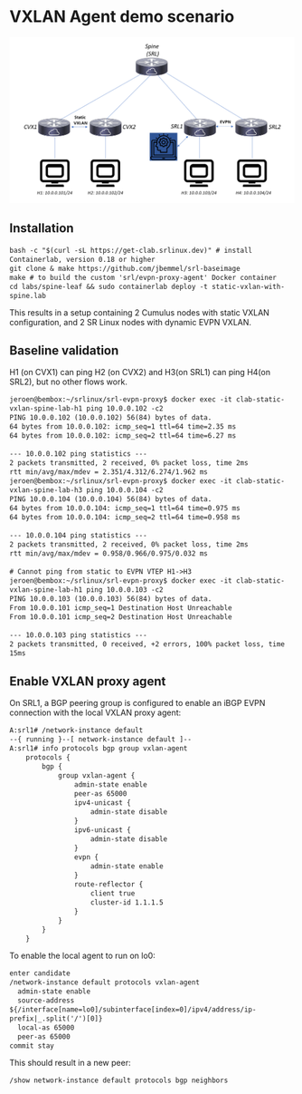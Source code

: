 # VXLAN Agent demo scenario
![plot](images/EVPN_proxy_lab_with_spine.png)
## Installation
```
bash -c "$(curl -sL https://get-clab.srlinux.dev)" # install Containerlab, version 0.18 or higher
git clone & make https://github.com/jbemmel/srl-baseimage
make # to build the custom 'srl/evpn-proxy-agent' Docker container
cd labs/spine-leaf && sudo containerlab deploy -t static-vxlan-with-spine.lab
```

This results in a setup containing 2 Cumulus nodes with static VXLAN configuration, and 2 SR Linux nodes with dynamic EVPN VXLAN.

## Baseline validation
H1 (on CVX1) can ping H2 (on CVX2) and H3(on SRL1) can ping H4(on SRL2), but no other flows work.
```
jeroen@bembox:~/srlinux/srl-evpn-proxy$ docker exec -it clab-static-vxlan-spine-lab-h1 ping 10.0.0.102 -c2
PING 10.0.0.102 (10.0.0.102) 56(84) bytes of data.
64 bytes from 10.0.0.102: icmp_seq=1 ttl=64 time=2.35 ms
64 bytes from 10.0.0.102: icmp_seq=2 ttl=64 time=6.27 ms

--- 10.0.0.102 ping statistics ---
2 packets transmitted, 2 received, 0% packet loss, time 2ms
rtt min/avg/max/mdev = 2.351/4.312/6.274/1.962 ms
jeroen@bembox:~/srlinux/srl-evpn-proxy$ docker exec -it clab-static-vxlan-spine-lab-h3 ping 10.0.0.104 -c2
PING 10.0.0.104 (10.0.0.104) 56(84) bytes of data.
64 bytes from 10.0.0.104: icmp_seq=1 ttl=64 time=0.975 ms
64 bytes from 10.0.0.104: icmp_seq=2 ttl=64 time=0.958 ms

--- 10.0.0.104 ping statistics ---
2 packets transmitted, 2 received, 0% packet loss, time 2ms
rtt min/avg/max/mdev = 0.958/0.966/0.975/0.032 ms

# Cannot ping from static to EVPN VTEP H1->H3
jeroen@bembox:~/srlinux/srl-evpn-proxy$ docker exec -it clab-static-vxlan-spine-lab-h1 ping 10.0.0.103 -c2
PING 10.0.0.103 (10.0.0.103) 56(84) bytes of data.
From 10.0.0.101 icmp_seq=1 Destination Host Unreachable
From 10.0.0.101 icmp_seq=2 Destination Host Unreachable

--- 10.0.0.103 ping statistics ---
2 packets transmitted, 0 received, +2 errors, 100% packet loss, time 15ms
```

## Enable VXLAN proxy agent
On SRL1, a BGP peering group is configured to enable an iBGP EVPN connection with the local VXLAN proxy agent:
```
A:srl1# /network-instance default                                                                                                                                                                                  
--{ running }--[ network-instance default ]--                                                                                                                                                                      
A:srl1# info protocols bgp group vxlan-agent                                                                                                                                                                       
    protocols {
        bgp {
            group vxlan-agent {
                admin-state enable
                peer-as 65000
                ipv4-unicast {
                    admin-state disable
                }
                ipv6-unicast {
                    admin-state disable
                }
                evpn {
                    admin-state enable
                }
                route-reflector {
                    client true
                    cluster-id 1.1.1.5
                }
            }
        }
    }
```

To enable the local agent to run on lo0:
```
enter candidate
/network-instance default protocols vxlan-agent
  admin-state enable
  source-address ${/interface[name=lo0]/subinterface[index=0]/ipv4/address/ip-prefix|_.split('/')[0]}
  local-as 65000
  peer-as 65000
commit stay
```

This should result in a new peer:
```
/show network-instance default protocols bgp neighbors
```
